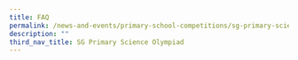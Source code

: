 ```yaml
---
title: FAQ
permalink: /news-and-events/primary-school-competitions/sg-primary-science-olympiad/faq/
description: ""
third_nav_title: SG Primary Science Olympiad
---
```

